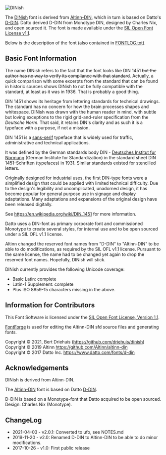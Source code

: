 ![DINish](altinn-din.png "Altinn-DIN")

The [DINish](https://github.com/driehuis/dinish) font is derived from
[Altinn-DIN](https://github.com/Altinn/altinn-din), which in turn is
based on Datto's [D-DIN](https://www.datto.com/fonts/d-din). Datto
derived D-DIN from Monotype DIN, designed by Charles Nix, and open
sourced it.
The font is made available under the [SIL Open Font License v1.1](OFL-1.1.txt).

Below is the description of the font (also contained in [FONTLOG.txt](FONTLOG.txt)).


## Basic Font Information

The name DINish refers to the fact that the font looks
like DIN 1451 ~~but the author has no way to verify its compliance with
that standard~~. Actually, a quick comparison with some excerpts from
the standard that can be found in historic sources shows DINish to not be
fully compatible with the standard, at least as it was in 1936. That is
probably a good thing.

DIN 1451 shows its heritage from lettering standards for technical drawings.
The standard has no concern for how the brain processes shapes and whitespace. 
DINish was drawn with the human reader in mind, with subtle but loving exceptions
to the rigid grid-and-ruler specification from the _Deutsche Norm_.
That said, it retains DIN's clarity and as such it is a typeface with a purpose,
if not a mission.

DIN 1451 is a [sans-serif](https://en.wikipedia.org/wiki/Sans-serif) typeface
that is widely used for traffic, administrative and technical applications.

It was defined by the German standards body DIN -
[Deutsches Institut fur Normung](https://en.wikipedia.org/wiki/Deutsches_Institut_f%C3%BCr_Normung)
(German Institute for Standardization) in the standard sheet DIN 1451-Schriften (typefaces) in
1931. Similar standards existed for stencilled letters.

Originally designed for industrial uses, the first DIN-type fonts were a
simplified design that could be applied with limited technical difficulty.
Due to the design's legibility and uncomplicated, unadorned design, it has
become popular for general purpose use in signage and display adaptations.
Many adaptations and expansions of the original design have been released
digitally.

See https://en.wikipedia.org/wiki/DIN_1451 for more information.

Datto uses a DIN-font as primary corporate font and commissioned Monotype to
create several styles, for internal use and to be open sourced under a SIL
OFL v1.1 license.

Altinn changed the reserved font names from "D-DIN" to "Altinn-DIN"
to be able to do modifications, as required by the SIL OFL v1.1 license.
Pursuant to the same license, the name had to be changed yet again
to drop the reserved font names. Hopefully, DINish will stick.

DINish currently provides the following Unicode coverage:

- Basic Latin: complete
- Latin-1 Supplement: complete
- Plus ISO 8859-15 characters missing in the above.

## Information for Contributors

This Font Software is licensed under the [SIL Open Font License, Version 1.1](OFL-1.1.txt).

[FontForge](https://github.com/fontforge/fontforge) is used for editing the Altinn-DIN sfd source files and generating fonts.

Copyright © 2021, Bert Driehuis (https://github.com/driehuis/dinish)
Copyright © 2019 Altinn https://github.com/Altinn/altinn-din  
Copyright © 2017 Datto Inc. https://www.datto.com/fonts/d-din

## Acknowledgements

DINish is derived from Altinn-DIN.

The [Altinn-DIN](https://github.com/Altinn/altinn-din) font is based on Datto [D-DIN](https://www.datto.com/fonts/d-din).

D-DIN is based on a Monotype-font that Datto acquired to be open sourced.  
Design: Charles Nix (Monotype).

## ChangeLog

- 2021-04-03 - v2.0.1: Converted to ufo, see NOTES.md
- 2019-11-20 - v2.0: Renamed D-DIN to Altinn-DIN to be able to do minor modifications.
- 2017-10-26 - v1.0: First public release
